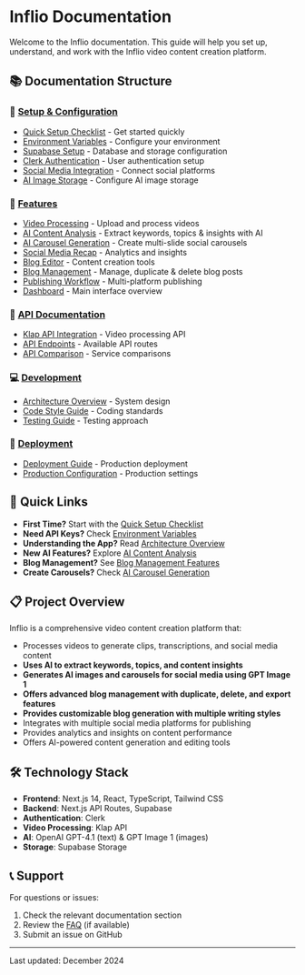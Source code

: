 # Inflio Documentation

Welcome to the Inflio documentation. This guide will help you set up, understand, and work with the Inflio video content creation platform.

## 📚 Documentation Structure

### 🚀 [Setup & Configuration](./setup/)
- [Quick Setup Checklist](./setup/quick-setup-checklist.md) - Get started quickly
- [Environment Variables](./setup/environment-variables.md) - Configure your environment
- [Supabase Setup](./setup/supabase-setup.md) - Database and storage configuration
- [Clerk Authentication](./setup/clerk-setup.md) - User authentication setup
- [Social Media Integration](./setup/social-media-setup.md) - Connect social platforms
- [AI Image Storage](./setup/ai-image-storage-setup.md) - Configure AI image storage

### 🎯 [Features](./features/)
- [Video Processing](./features/video-processing.md) - Upload and process videos
- [AI Content Analysis](./features/ai-content-analysis.md) - Extract keywords, topics & insights with AI
- [AI Carousel Generation](./features/ai-carousel-generation.md) - Create multi-slide social carousels
- [Social Media Recap](./features/social-media-recap.md) - Analytics and insights
- [Blog Editor](./features/blog-editor.md) - Content creation tools
- [Blog Management](./features/blog-management.md) - Manage, duplicate & delete blog posts
- [Publishing Workflow](./features/publishing-workflow.md) - Multi-platform publishing
- [Dashboard](./features/dashboard.md) - Main interface overview

### 🔧 [API Documentation](./api/)
- [Klap API Integration](./api/klap-api.md) - Video processing API
- [API Endpoints](./api/endpoints.md) - Available API routes
- [API Comparison](./api/comparison.md) - Service comparisons

### 💻 [Development](./development/)
- [Architecture Overview](./development/architecture.md) - System design
- [Code Style Guide](./development/code-style.md) - Coding standards
- [Testing Guide](./development/testing.md) - Testing approach

### 🚀 [Deployment](./deployment/)
- [Deployment Guide](./deployment/guide.md) - Production deployment
- [Production Configuration](./deployment/production.md) - Production settings

## 🎯 Quick Links

- **First Time?** Start with the [Quick Setup Checklist](./setup/quick-setup-checklist.md)
- **Need API Keys?** Check [Environment Variables](./setup/environment-variables.md)
- **Understanding the App?** Read [Architecture Overview](./development/architecture.md)
- **New AI Features?** Explore [AI Content Analysis](./features/ai-content-analysis.md)
- **Blog Management?** See [Blog Management Features](./features/blog-management.md)
- **Create Carousels?** Check [AI Carousel Generation](./features/ai-carousel-generation.md)

## 📋 Project Overview

Inflio is a comprehensive video content creation platform that:
- Processes videos to generate clips, transcriptions, and social media content
- **Uses AI to extract keywords, topics, and content insights**
- **Generates AI images and carousels for social media using GPT Image 1**
- **Offers advanced blog management with duplicate, delete, and export features**
- **Provides customizable blog generation with multiple writing styles**
- Integrates with multiple social media platforms for publishing
- Provides analytics and insights on content performance
- Offers AI-powered content generation and editing tools

## 🛠️ Technology Stack

- **Frontend**: Next.js 14, React, TypeScript, Tailwind CSS
- **Backend**: Next.js API Routes, Supabase
- **Authentication**: Clerk
- **Video Processing**: Klap API
- **AI**: OpenAI GPT-4.1 (text) & GPT Image 1 (images)
- **Storage**: Supabase Storage

## 📞 Support

For questions or issues:
1. Check the relevant documentation section
2. Review the [FAQ](./faq.md) (if available)
3. Submit an issue on GitHub

---

Last updated: December 2024 